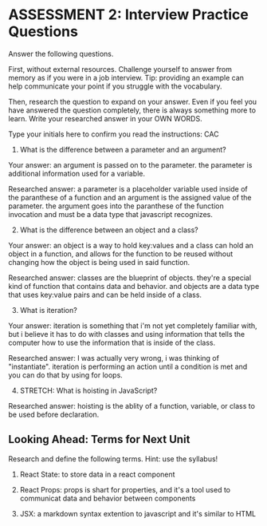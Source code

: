 # ASSESSMENT 2: Interview Practice Questions

Answer the following questions.

First, without external resources. Challenge yourself to answer from memory as if you were in a job interview. Tip: providing an example can help communicate your point if you struggle with the vocabulary.

Then, research the question to expand on your answer. Even if you feel you have answered the question completely, there is always something more to learn. Write your researched answer in your OWN WORDS.

Type your initials here to confirm you read the instructions: CAC

1. What is the difference between a parameter and an argument?

Your answer: an argument is passed on to the parameter. the parameter is additional information used for a variable.

Researched answer: a parameter is a placeholder variable used inside of the paranthese of a function and an argument is the assigned value of the parameter. the argument goes into the paranthese of the function invocation and must be a data type that javascript recognizes.

2. What is the difference between an object and a class?

Your answer: an object is a way to hold key:values and a class can hold an object in a function, and allows for the function to be reused without changing how the object is being used in said function.

Researched answer: classes are the blueprint of objects. they're a special kind of function that contains data and behavior. and objects are a data type that uses key:value pairs and can be held inside of a class.

3. What is iteration?

Your answer: iteration is something that i'm not yet completely familiar with, but i believe it has to do with classes and using information that tells the computer how to use the information that is inside of the class.

Researched answer: I was actually very wrong, i was thinking of "instantiate". iteration is performing an action until a condition is met and you can do that by using for loops.

4. STRETCH: What is hoisting in JavaScript?

Researched answer: hoisting is the ablity of a function, variable, or class to be used before declaration.

## Looking Ahead: Terms for Next Unit

Research and define the following terms. Hint: use the syllabus!

1. React State: to store data in a react component

2. React Props: props is shart for properties, and it's a tool used to communicat data and behavior between components

3. JSX: a markdown syntax extention to javascript and it's similar to HTML
